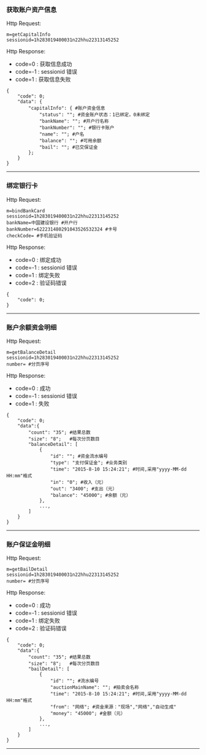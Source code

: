 ### <a name="0">获取账户资产信息</a>
Http Request: 

```
m=getCapitalInfo
sessionid=1h283019400031n22hhu22313145252
```

Http Response:

- code=0 : 获取信息成功
- code=-1 : sessionid 错误
- code=1 : 获取信息失败 

``` 
{ 
    "code": 0;   
    "data": {
        "capitalInfo": { #账户资金信息
            "status": ""; #资金账户状态：1已绑定，0未绑定
            "bankName": ""; #开户行名称
            "bankNumber": ""; #银行卡账户
            "name": ""; #户名
            "balance": ""; #可用余额
            "bail": ""; #已交保证金
        };
    }
} 
```

---
### <a name="1">绑定银行卡</a>
Http Request: 

```
m=bindBankCard
sessionid=1h283019400031n22hhu22313145252
bankName=中国建设银行 #开户行
bankNumber=622231480291043526532324 #卡号
checkCode= #手机验证码
```

Http Response:

- code=0 : 绑定成功
- code=-1 : sessionid 错误
- code=1 : 绑定失败
- code=2 : 验证码错误 

``` 
{ 
    "code": 0;   
} 
```
---

### <a name="2">账户余额资金明细</a>
Http Request: 

```
m=getBalanceDetail
sessionid=1h283019400031n22hhu22313145252
number= #分页序号
```

Http Response:

- code=0 : 成功
- code=-1 : sessionid 错误
- code=1 : 失败

``` 
{ 
    "code": 0; 
    "data":{
    	"count": "35"; #结果总数
    	"size": "8";   #每次分页数目
        "balanceDetail": [
            {
                "id": ""; #资金流水编号
                "type": "支付保证金"; #业务类别
                "time": "2015-8-10 15:24:21"; #时间,采用"yyyy-MM-dd HH:mm"格式
                "in": "0"; #收入（元）
                "out": "3400"; #支出（元）
                "balance": "45000"; #余额（元）
            },
            ...,
        ]
    }
} 
```
---
### <a name="3">账户保证金明细</a>
Http Request: 

```
m=getBailDetail
sessionid=1h283019400031n22hhu22313145252
number= #分页序号
```

Http Response:

- code=0 : 成功
- code=-1 : sessionid 错误
- code=1 : 绑定失败
- code=2 : 验证码错误

``` 
{ 
    "code": 0; 
    "data":{
    	"count": "35"; #结果总数
    	"size": "8";   #每次分页数目
        "bailDetail": [
            {
                "id": ""; #流水编号
                "auctionMainName": ""; #拍卖会名称
                "time": "2015-8-10 15:24:21"; #时间,采用"yyyy-MM-dd HH:mm"格式
                "from": "网络"; #资金来源："现场","网络","自动生成"
                "money": "45000"; #金额（元）
            },
            ...,
        ]
    }
} 
```
---
